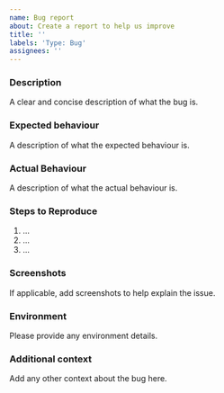 ```yaml
---
name: Bug report
about: Create a report to help us improve
title: ''
labels: 'Type: Bug'
assignees: ''
---
```


### Description
A clear and concise description of what the bug is.

### Expected behaviour
A description of what the expected behaviour is.

### Actual Behaviour 
A description of what the actual behaviour is.

### Steps to Reproduce
1. ...
2. ...
3. ...

### Screenshots
If applicable, add screenshots to help explain the issue.

### Environment
Please provide any environment details.

### Additional context
Add any other context about the bug here.
